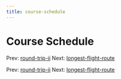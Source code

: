 ```yaml
---
title: course-schedule
---
```




# Course Schedule

Prev: [round-trip-ii](round-trip-ii.md) Next:
[longest-flight-route](longest-flight-route.md)

Prev: [round-trip-ii](round-trip-ii.md) Next:
[longest-flight-route](longest-flight-route.md)

